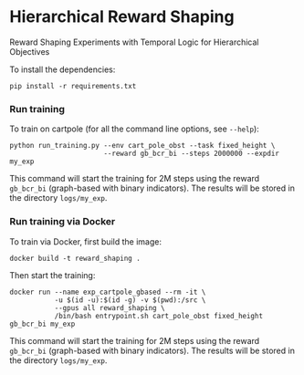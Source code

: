 # Hierarchical Reward Shaping
Reward Shaping Experiments with Temporal Logic for Hierarchical Objectives

To install the dependencies:

```pip install -r requirements.txt```

### Run training 

To train on cartpole (for all the command line options, see `--help`):

```
python run_training.py --env cart_pole_obst --task fixed_height \ 
                       --reward gb_bcr_bi --steps 2000000 --expdir my_exp
```

This command will start the training for 2M steps using the reward `gb_bcr_bi` (graph-based with binary indicators).
The results will be stored in the directory `logs/my_exp`.

### Run training via Docker

To train via Docker, first build the image:

```docker build -t reward_shaping .```

Then start the training:

```
docker run --name exp_cartpole_gbased --rm -it \
	       -u $(id -u):$(id -g) -v $(pwd):/src \
	       --gpus all reward_shaping \
	       /bin/bash entrypoint.sh cart_pole_obst fixed_height gb_bcr_bi my_exp
```

This command will start the training for 2M steps using the reward `gb_bcr_bi` (graph-based with binary indicators).
The results will be stored in the directory `logs/my_exp`.


